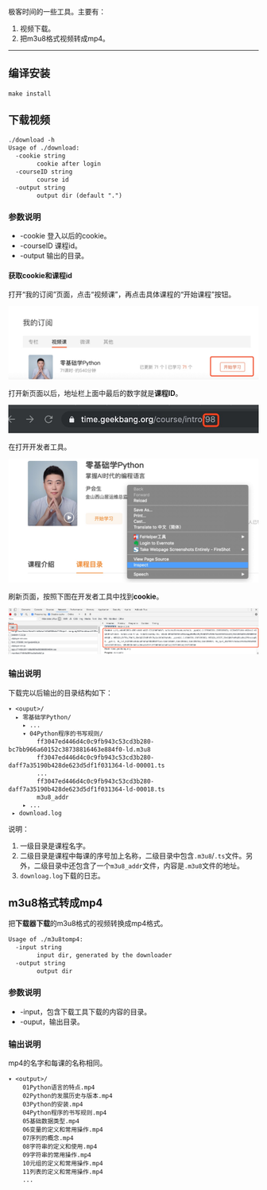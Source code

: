 极客时间的一些工具。主要有：

1. 视频下载。
2. 把m3u8格式视频转成mp4。

<hr>

## 编译安装

`make install`

## 下载视频

```
./download -h
Usage of ./download:
  -cookie string
        cookie after login
  -courseID string
        course id
  -output string
        output dir (default ".")
```

### 参数说明

* -cookie 登入以后的cookie。
* -courseID 课程id。
* -output 输出的目录。

#### 获取cookie和课程id

打开“我的订阅”页面，点击“视频课”，再点击具体课程的“开始课程”按钮。

![my order](./doc/my-order.jpg)



打开新页面以后，地址栏上面中最后的数字就是**课程ID**。

![course id](./doc/course-id.jpg)

在打开开发者工具。

![dev-tool](./doc/dev-tool.jpg)

刷新页面，按照下图在开发者工具中找到**cookie**。

![cookie](./doc/cookie.jpg)

### 输出说明

下载完以后输出的目录结构如下：

```
▾ <ouput>/
  ▸ 零基础学Python/
    ▸ ...
    ▾ 04Python程序的书写规则/
        ff3047ed446d4c0c9fb943c53cd3b280-bc7bb966a60152c38738816463e884f0-ld.m3u8
        ff3047ed446d4c0c9fb943c53cd3b280-daff7a35190b428de623d5df1f031364-ld-00001.ts
        ...
        ff3047ed446d4c0c9fb943c53cd3b280-daff7a35190b428de623d5df1f031364-ld-00018.ts
        m3u8_addr
    ▸ ...
 ▸ download.log
```

说明：

1. 一级目录是课程名字。
2. 二级目录是课程中每课的序号加上名称，二级目录中包含`.m3u8`/`.ts`文件。另外，二级目录中还包含了一个`m3u8_addr`文件，内容是`.m3u8`文件的地址。
3. `downloag.log`下载的日志。

## m3u8格式转成mp4

把**下载器下载**的m3u8格式的视频转换成mp4格式。

```
Usage of ./m3u8tomp4:
  -input string
        input dir, generated by the downloader
  -output string
        output dir
```

### 参数说明

* -input，包含下载工具下载的内容的目录。
* -ouput，输出目录。

### 输出说明

mp4的名字和每课的名称相同。

```
▾ <output>/
    01Python语言的特点.mp4
    02Python的发展历史与版本.mp4
    03Python的安装.mp4
    04Python程序的书写规则.mp4
    05基础数据类型.mp4
    06变量的定义和常用操作.mp4
    07序列的概念.mp4
    08字符串的定义和使用.mp4
    09字符串的常用操作.mp4
    10元组的定义和常用操作.mp4
    11列表的定义和常用操作.mp4
    ...
```

